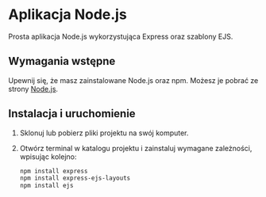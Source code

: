 # Aplikacja Node.js

Prosta aplikacja Node.js wykorzystująca Express oraz szablony EJS.

## Wymagania wstępne

Upewnij się, że masz zainstalowane Node.js oraz npm. Możesz je pobrać ze strony [Node.js](https://nodejs.org/).

## Instalacja i uruchomienie

1. Sklonuj lub pobierz pliki projektu na swój komputer.

2. Otwórz terminal w katalogu projektu i zainstaluj wymagane zależności, wpisując kolejno:

   ```bash
   npm install express
   npm install express-ejs-layouts
   npm install ejs
